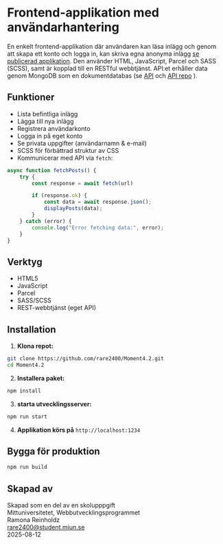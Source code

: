 # Frontend-applikation med användarhantering
En enkelt frontend-applikation där användaren kan läsa inlägg och genom att skapa ett konto och logga in, kan skriva egna anonyma inlägg [se publicerad applikation](https://rare2400-moment4.netlify.app/). Den använder HTML, 
JavaScript, Parcel och SASS (SCSS), samt är kopplad till en RESTful webbtjänst. API:et erhåller data genom MongoDB som en dokumentdatabas (se [API](https://moment4-backend.onrender.com/api/posts) och [API repo](https://github.com/rare2400/Moment4.1) ). 

## Funktioner
- Lista befintliga inlägg
- Lägga till nya inlägg 
- Registrera användarkonto
- Logga in på eget konto
- Se privata uppgifter (användarnamn & e-mail)
- SCSS för förbättrad struktur av CSS
- Kommunicerar med API via `fetch`:
```js
async function fetchPosts() {
    try {
        const response = await fetch(url)

        if (response.ok) {
            const data = await response.json();
            displayPosts(data);
        }
    } catch (error) {
        console.log("Error fetching data:", error);
    }
}
```

## Verktyg
- HTML5
- JavaScript
- Parcel
- SASS/SCSS
- REST-webbtjänst (eget API)

## Installation
1. **Klona repot:**
```bash
git clone https://github.com/rare2400/Moment4.2.git
cd Moment4.2
```

2. **Installera paket:**
```bash
npm install
```

3. **starta utvecklingsserver:**
```bash
npm run start
```

4. **Applikation körs på** `http://localhost:1234`

## Bygga för produktion
```bash
npm run build
```

## Skapad av
Skapad som en del av en skolupppgift   
Mittuniversitetet, Webbutvecklingsprogrammet    
Ramona Reinholdz      
[rare2400@student.miun.se](rare2400@student.miun.se)      
2025-08-12
